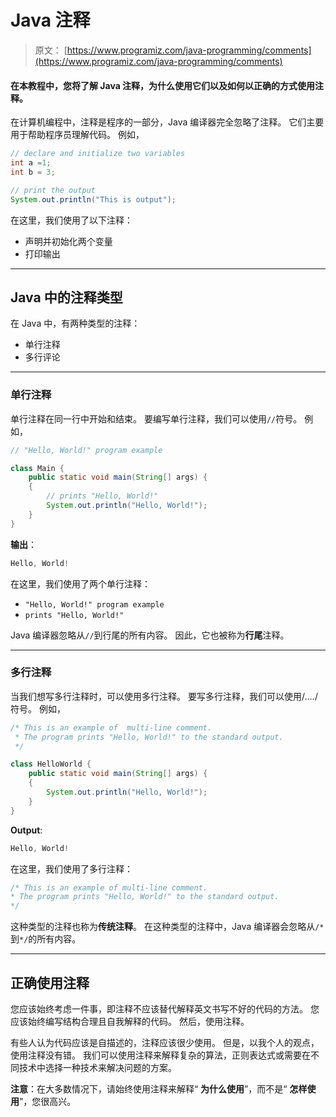 # Java 注释

> 原文： [https://www.programiz.com/java-programming/comments](https://www.programiz.com/java-programming/comments)

#### 在本教程中，您将了解 Java 注释，为什么使用它们以及如何以正确的方式使用注释。

在计算机编程中，注释是程序的一部分，Java 编译器完全忽略了注释。 它们主要用于帮助程序员理解代码。 例如，

```java
// declare and initialize two variables
int a =1;
int b = 3;

// print the output
System.out.println("This is output"); 
```

在这里，我们使用了以下注释：

*   声明并初始化两个变量
*   打印输出

* * *

## Java 中的注释类型

在 Java 中，有两种类型的注释：

*   单行注释
*   多行评论

* * *

### 单行注释

单行注释在同一行中开始和结束。 要编写单行注释，我们可以使用`//`符号。 例如，

```java
// "Hello, World!" program example

class Main {
    public static void main(String[] args) {    	
    {
        // prints "Hello, World!"
        System.out.println("Hello, World!");
    }
} 
```

**输出**：

```java
Hello, World! 
```

在这里，我们使用了两个单行注释：

*   `"Hello, World!" program example`
*   `prints "Hello, World!"`

Java 编译器忽略从`//`到行尾的所有内容。 因此，它也被称为**行尾**注释。

* * *

### 多行注释

当我们想写多行注释时，可以使用多行注释。 要写多行注释，我们可以使用/*....*/符号。 例如，

```java
/* This is an example of  multi-line comment.
 * The program prints "Hello, World!" to the standard output.
 */

class HelloWorld {
    public static void main(String[] args) {    	
    {	
        System.out.println("Hello, World!");
    }
} 
```

**Output**:

```java
Hello, World! 
```

在这里，我们使用了多行注释：

```java
/* This is an example of multi-line comment.
* The program prints "Hello, World!" to the standard output.
*/ 
```

这种类型的注释也称为**传统注释**。 在这种类型的注释中，Java 编译器会忽略从`/*`到`*/`的所有内容。

* * *

## 正确使用注释

您应该始终考虑一件事，即注释不应该替代解释英文书写不好的代码的方法。 您应该始终编写结构合理且自我解释的代码。 然后，使用注释。

有些人认为代码应该是自描述的，注释应该很少使用。 但是，以我个人的观点，使用注释没有错。 我们可以使用注释来解释复杂的算法，正则表达式或需要在不同技术中选择一种技术来解决问题的方案。

**注意**：在大多数情况下，请始终使用注释来解释“ **为什么使用**”，而不是“ **怎样使用**”，您很高兴。